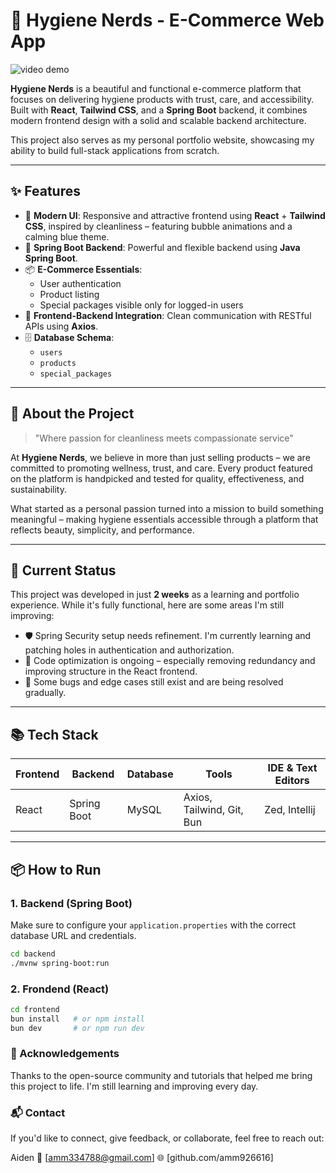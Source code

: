 # 🧼 Hygiene Nerds - E-Commerce Web App

![video demo](./resources/demo.gif)

**Hygiene Nerds** is a beautiful and functional e-commerce platform that focuses on delivering hygiene products with trust, care, and accessibility. Built with **React**, **Tailwind CSS**, and a **Spring Boot** backend, it combines modern frontend design with a solid and scalable backend architecture.

This project also serves as my personal portfolio website, showcasing my ability to build full-stack applications from scratch.

---

## ✨ Features

- 💅 **Modern UI**: Responsive and attractive frontend using **React** + **Tailwind CSS**, inspired by cleanliness – featuring bubble animations and a calming blue theme.
- 🔐 **Spring Boot Backend**: Powerful and flexible backend using **Java Spring Boot**.
- 📦 **E-Commerce Essentials**:
  - User authentication
  - Product listing
  - Special packages visible only for logged-in users
- 🔗 **Frontend-Backend Integration**: Clean communication with RESTful APIs using **Axios**.
- 🗄️ **Database Schema**:
  - `users`
  - `products`
  - `special_packages`

---

## 🧠 About the Project

> "Where passion for cleanliness meets compassionate service"

At **Hygiene Nerds**, we believe in more than just selling products – we are committed to promoting wellness, trust, and care. Every product featured on the platform is handpicked and tested for quality, effectiveness, and sustainability.

What started as a personal passion turned into a mission to build something meaningful – making hygiene essentials accessible through a platform that reflects beauty, simplicity, and performance.

---

## 🚧 Current Status

This project was developed in just **2 weeks** as a learning and portfolio experience. While it's fully functional, here are some areas I'm still improving:

- 🛡️ Spring Security setup needs refinement. I'm currently learning and patching holes in authentication and authorization.
- 🔁 Code optimization is ongoing – especially removing redundancy and improving structure in the React frontend.
- 🐞 Some bugs and edge cases still exist and are being resolved gradually.

---

## 📚 Tech Stack

| Frontend | Backend | Database | Tools | IDE & Text Editors |
|----------|---------|----------|-------|---------------------|
| React    | Spring Boot | MySQL     | Axios, Tailwind, Git, Bun | Zed, Intellij |

---

## 📦 How to Run

### 1. Backend (Spring Boot)
Make sure to configure your `application.properties` with the correct database URL and credentials.


```bash
cd backend
./mvnw spring-boot:run
```

### 2. Frondend (React)
```bash
cd frontend
bun install   # or npm install
bun dev       # or npm run dev
```

### 🤝 Acknowledgements

Thanks to the open-source community and tutorials that helped me bring this project to life. I'm still learning and improving every day.

### 📬 Contact

If you'd like to connect, give feedback, or collaborate, feel free to reach out:

Aiden
📧 [amm334788@gmail.com]
🌐 [github.com/amm926616]
